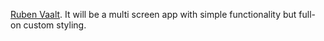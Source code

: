  [Ruben Vaalt](https://dribbble.com/shots/4585382-Simple-BMI-Calculator). It will be a multi screen app with simple functionality but full-on custom styling. 
